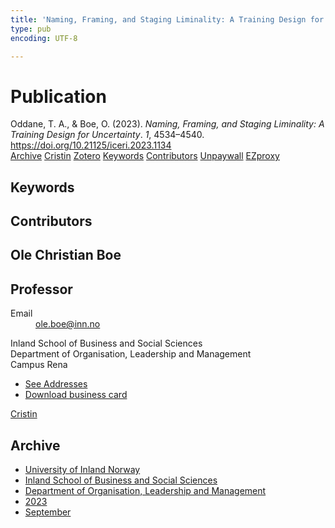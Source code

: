 ```yaml
---
title: 'Naming, Framing, and Staging Liminality: A Training Design for Uncertainty'
type: pub
encoding: UTF-8

---
```

<h1>Publication</h1>
<article id="csl-bib-container-V6H4BM8W" class="csl-bib-container">
  <div class="csl-bib-body"> <div class="csl-entry">Oddane, T. A., &#38; Boe, O. (2023). <i>Naming, Framing, and Staging Liminality: A Training Design for Uncertainty</i>. <i>1</i>, 4534–4540. <a href="https://doi.org/10.21125/iceri.2023.1134">https://doi.org/10.21125/iceri.2023.1134</a></div> </div>
  <div class="csl-bib-buttons">
    <a href="#taxonomy-article-V6H4BM8W" alt="archive" class="csl-bib-button">Archive</a>
    <a href="https://app.cristin.no/results/show.jsf?id=2178898" alt="Cristin" class="csl-bib-button">Cristin</a>
    <a href="http://zotero.org/groups/5881554/items/V6H4BM8W" alt="Zotero" class="csl-bib-button">Zotero</a>
    <a href="#keywords-article-V6H4BM8W" alt="keywords" class="csl-bib-button">Keywords</a>
    <a href="#contributors-article-V6H4BM8W" alt="contributors" class="csl-bib-button">Contributors</a>
    <a href="https://doi.org/10.21125/iceri.2023.1134" alt="Unpaywall" class="csl-bib-button">Unpaywall</a>
    <a href="https://doi.org/10.21125/iceri.2023.1134" alt="EZproxy" class="csl-bib-button">EZproxy</a>
  </div>
  <div id="csl-bib-meta-container-V6H4BM8W"></div>
</article>
<div id="csl-bib-meta-V6H4BM8W" class="csl-bib-meta">
  <article id="keywords-article-V6H4BM8W" class="keywords-article">
    <h1>Keywords</h1>
    
  </article>
  <article id="contributors-article-V6H4BM8W" class="contributors-article">
    <h1>Contributors</h1>
    <div class="personas"> <div class="vrtx-hinn-person-card"> <div class="photo"> <i class="lar la-user-circle missing-person"></i> </div> <div class="info"> <hgroup><h1>Ole Christian Boe</h1> <h2>Professor</h2> </hgroup><dl> <dt>Email</dt> <dd> <a href="mailto:ole.boe@inn.no">ole.boe@inn.no</a> </dd> </dl> <p> Inland School of Business and Social Sciences<br> Department of Organisation, Leadership and Management<br> Campus Rena </p> <ul class="vrtx-hinn-links"> <li><a href="https://www.inn.no/english/find-an-employee/ole-boe.html#vrtx-hinn-addresses">See Addresses</a></li> <li><a href="https://www.inn.no/english/find-an-employee/ole-boe.html?vrtx=vcf">Download business card</a></li> </ul> </div> </div> <a href="https://app.cristin.no/persons/show.jsf?id=603087" alt="Cristin URL" class="personas-cristin">Cristin</a> </div>
  </article>
  <article id="taxonomy-article-V6H4BM8W" class="taxonomy-article">
    <h1>Archive</h1>
    <ul>
      <li><a href="{{< params subfolder >}}en/archive/?key=3DCRN523">University of Inland Norway</a></li>
      <li><a href="{{< params subfolder >}}en/archive/?key=DU8Q9LN9">Inland School of Business and Social Sciences</a></li>
      <li><a href="{{< params subfolder >}}en/archive/?key=4LUWR3ZM">Department of Organisation, Leadership and Management</a></li>
      <li><a href="{{< params subfolder >}}en/archive/?key=THVQJFRI">2023</a></li>
      <li><a href="{{< params subfolder >}}en/archive/?key=IEASGXD2">September</a></li>
    </ul>
  </article>
</div>
